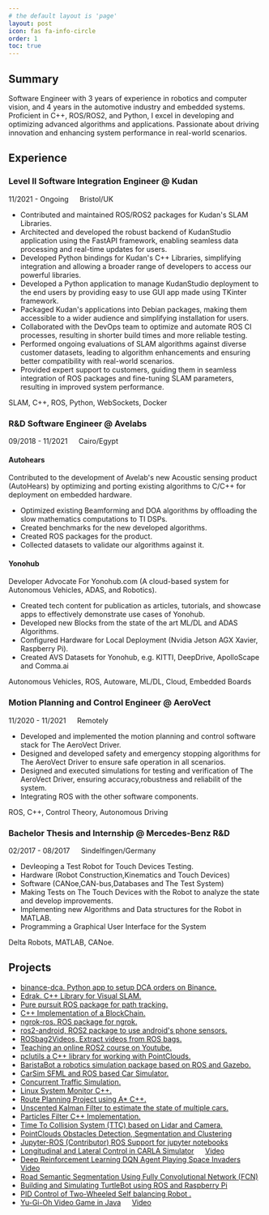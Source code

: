 ```yaml
---
# the default layout is 'page'
layout: post
icon: fas fa-info-circle
order: 1
toc: true
---
```


## Summary

Software Engineer with 3 years of experience in robotics and computer vision, and 4 years in the automotive industry and embedded systems. Proficient in  C++, ROS/ROS2, and Python, I excel in developing and optimizing advanced algorithms and applications. Passionate about driving innovation and enhancing system performance in real-world scenarios.

## Experience

### Level II Software Integration Engineer @ Kudan

<i class="fa fa-calendar"></i> 11/2021 - Ongoing  &emsp; <i class="fa fa-map-marker"></i> Bristol/UK

* Contributed and maintained ROS/ROS2 packages for Kudan's SLAM Libraries.
* Architected and developed the robust backend of KudanStudio application using the FastAPI framework, enabling seamless data processing and real-time updates for users.
* Developed Python bindings for Kudan's C++ Libraries, simplifying integration and allowing a broader range of developers to access our powerful libraries.
* Developed a Python application to manage KudanStudio deployment to the end users by providing easy to use GUI app made using TKinter framework.
* Packaged Kudan's applications into Debian packages, making them accessible to a wider audience and simplifying installation for users.
* Collaborated with the DevOps team to optimize and automate ROS CI processes, resulting in shorter build times and more reliable testing.
* Performed ongoing evaluations of SLAM algorithms against diverse customer datasets, leading to algorithm enhancements and ensuring better compatibility with real-world scenarios.
* Provided expert support to customers, guiding them in seamless integration of ROS packages and fine-tuning SLAM parameters, resulting in improved system performance.

<i class="fa fa-terminal"></i> SLAM, C++, ROS, Python, WebSockets, Docker

### R&D Software Engineer @ Avelabs
<i class="fa fa-calendar"></i> 09/2018 - 11/2021  &emsp; <i class="fa fa-map-marker"></i> Cairo/Egypt

#### Autohears

Contributed to the development of Avelab's new Acoustic sensing product (AutoHears) by optimizing and porting existing algorithms to C/C++ for deployment on embedded hardware. 

* Optimized existing Beamforming and DOA algorithms by offloading the slow mathematics computations to TI DSPs.
* Created benchmarks for the new developed algorithms.
* Created ROS packages for the product.
* Collected datasets to validate our algorithms against it.

#### Yonohub

Developer Advocate For Yonohub.com (A cloud-based system for Autonomous Vehicles,
ADAS, and Robotics).

* Created tech content for publication as articles, tutorials, and showcase apps to
effectively demonstrate use cases of Yonohub.
* Developed new Blocks from the state of the art ML/DL and ADAS Algorithms.
* Configured Hardware for Local Deployment (Nvidia Jetson AGX Xavier, Raspberry Pi).
* Created AVS Datasets for Yonohub, e.g. KITTI, DeepDrive, ApolloScape and Comma.ai

<i class="fa fa-terminal"></i> Autonomous Vehicles, ROS, Autoware, ML/DL, Cloud, Embedded Boards

### Motion Planning and Control Engineer @ AeroVect

<i class="fa fa-calendar"></i> 11/2020 - 11/2021  &emsp; <i class="fa fa-map-marker"></i> Remotely

* Developed and implemented the motion planning and control software stack for The AeroVect Driver.
* Designed and developed safety and emergency stopping algorithms for The AeroVect Driver to ensure safe operation in all scenarios. 
* Designed and executed simulations for testing and verification of The AeroVect Driver, ensuring accuracy,robustness and reliabilit of the system.
* Integrating ROS with the other software components.

<i class="fa fa-terminal"></i> ROS, C++,  Control Theory, Autonomous Driving

### Bachelor Thesis and Internship @ Mercedes-Benz R&D

<i class="fa fa-calendar"></i> 02/2017 - 08/2017  &emsp; <i class="fa fa-map-marker"></i> Sindelfingen/Germany

* Devleoping a Test Robot for Touch Devices Testing. 
* Hardware (Robot Construction,Kinematics and Touch Devices)
* Software (CANoe,CAN-bus,Databases and The Test System)
* Making Tests on The Touch Devices with the Robot to analyze the state
and develop improvements.
* Implementing new Algorithms and Data structures for the Robot in MATLAB.
* Programming a Graphical User Interface for the System

<i class="fa fa-terminal"></i> Delta Robots, MATLAB, CANoe.

## Projects

* [binance-dca. Python app to setup DCA orders on Binance.](https://github.com/HemaZ/binance-dca)
* [Edrak. C++ Library for Visual SLAM.](https://github.com/HemaZ/Edrak)
* [Pure pursuit ROS package for path tracking.](https://github.com/HemaZ/pure_pursuit)
* [C++ Implementation of a BlockChain.](https://github.com/HemaZ/my_blockchain)
* [ngrok-ros. ROS package for ngrok.](https://github.com/HemaZ/ngrok_ros)
* [ros2-android, ROS2 package to use android's phone sensors.](https://github.com/HemaZ/ros2_android)
* [ROSbag2Videos, Extract videos from ROS bags.](https://github.com/HemaZ/rosbag_2_videos)
* [Teaching an online ROS2 course on Youtube.](https://www.youtube.com/playlist?list=PLWIFvNcdSDQupEsNLnAnCI6MwTqvGgkC1)
* [pclutils a C++ library for working with PointClouds.](https://github.com/HemaZ/pcl_utils)
* [BaristaBot a robotics simulation package based on ROS and Gazebo.](https://github.com/HemaZ/BaristaBot)
* [CarSim SFML and ROS based Car Simulator.](https://github.com/HemaZ/CarSim)
* [Concurrent Traffic Simulation.](https://github.com/HemaZ/Concurrent-Traffic-Simulation-CPP)
* [Linux System Monitor C++.](https://github.com/HemaZ/CppND-System-Monitor)
* [Route Planning Project using A* C++.](https://github.com/HemaZ/CppND-Route-Planning-Project)
* [Unscented Kalman Filter to estimate the state of multiple cars.](https://github.com/HemaZ/SFND_Unscented_Kalman_Filter)
* [Particles Filter C++ Implementation.](https://github.com/HemaZ/particles_filter)
* [Time To Collision System (TTC) based on Lidar and Camera.](https://github.com/HemaZ/SFND_3D_Object_Tracking)
* [PointClouds Obstacles Detection, Segmentation and Clustering](https://github.com/HemaZ/SFND_Lidar_Obstacle_Detection)
* [Jupyter-ROS (Contributor)  ROS Support for jupyter notebooks](https://github.com/RoboStack/jupyter-ros)
* [Longitudinal and Lateral Control in CARLA Simulator](https://github.com/HemaZ/carla-longlat-control) &emsp; [Video](https://www.youtube.com/watch?v=_ONfGpo1h-4)
* [Deep Reinforcement Learning DQN Agent Playing Space Invaders](https://github.com/HemaZ/Deep-Reinforcement-Learning) &emsp; [Video](https://www.youtube.com/watch?v=yR3SW-NdS-k&t=3s)
* [Road Semantic Segmentation Using Fully Convolutional Network (FCN) ](https://github.com/HemaZ/sem-seg)
* [Building and Simulating TurtleBot using ROS and Raspberry Pi](https://github.com/HemaZ/AMR_ROS)
* [PID Control of Two-Wheeled Self balancing Robot .](https://www.youtube.com/watch?v=lp5exim_Jro)
* [Yu-Gi-Oh Video Game in Java](https://github.com/HemaZ/yu-gi-oh-java) &emsp; [Video](https://www.youtube.com/watch?v=wY9EOFwh1F0)

